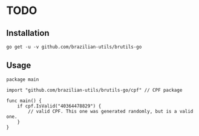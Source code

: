 # TODO

## Installation

```shell
go get -u -v github.com/brazilian-utils/brutils-go
```

## Usage


```golang
package main

import "github.com/brazilian-utils/brutils-go/cpf" // CPF package

func main() {
    if cpf.IsValid("40364478829") {
        // valid CPF. This one was generated randomly, but is a valid one.
    }
}
```
